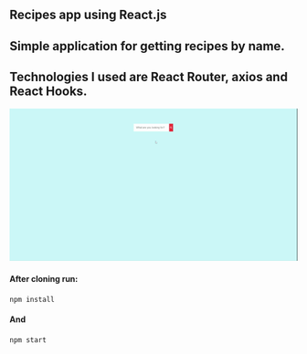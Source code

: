 ##	Recipes app using React.js
 ## Simple application for getting recipes by name.
 ## Technologies I used are React Router, axios and React Hooks.

![](React%20App.gif)

#### After cloning run:

    npm install
#### And

    npm start

